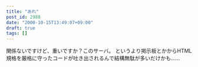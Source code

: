 ```yaml
---
title: "あれ"
post_id: 2988
date: "2000-10-15T13:49:07+09:00"
draft: true
tags: []
---
```



関係ないですけど、重いですか？このサーバ。 というより掲示板とかからHTML規格を厳格に守ったコードが吐き出されるんで結構無駄が多いだけかも……
